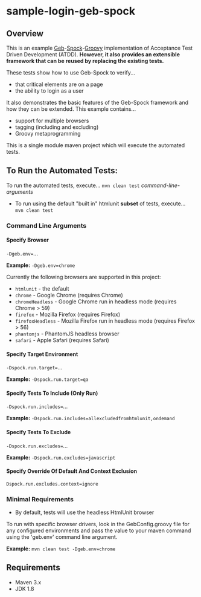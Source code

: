 # sample-login-geb-spock

## Overview
This is an example 
[Geb](http://www.gebish.org)-[Spock](http://spockframework.org)-[Groovy](http://groovy-lang.org)
implementation of Acceptance Test Driven Development (ATDD).
**However, it also provides an extensible framework that can be reused
by replacing the existing tests.**
  
These tests show how to use Geb-Spock to verify...
* that critical elements are on a page
* the ability to login as a user
  
It also demonstrates the basic features
of the Geb-Spock framework and how they can be extended.
This example contains...
* support for multiple browsers
* tagging (including and excluding)
* Groovy metaprogramming

This is a single module maven project which will execute the automated tests.

## To Run the Automated Tests:
To run the automated tests, execute...
`mvn clean test` *command-line-arguments*

* To run using the default "built in" htmlunit **subset** of tests, execute...  
`mvn clean test`


### Command Line Arguments
#### Specify Browser
`-Dgeb.env=`...

**Example:**
`-Dgeb.env=chrome`

Currently the following browsers are supported in this project:
* `htmlunit` - the default
* `chrome` - Google Chrome (requires Chrome)
* `chromeHeadless` - Google Chrome run in headless mode (requires Chrome > 59)
* `firefox` - Mozilla Firefox (requires Firefox)
* `firefoxHeadless` - Mozilla Firefox run in headless mode (requires Firefox > 56)
* `phantomjs` - PhantomJS headless browser 
* `safari` - Apple Safari (requires Safari)


#### Specify Target Environment
`-Dspock.run.target=`...

**Example:**
`-Dspock.run.target=qa`

#### Specify Tests To Include (Only Run)
`-Dspock.run.includes=`...

**Example:**
`-Dspock.run.includes=allexcludedfromhtmlunit,ondemand`

#### Specify Tests To Exclude
`-Dspock.run.excludes=`...

**Example:**
`-Dspock.run.excludes=javascript`

#### Specify Override Of Default And Context Exclusion
`Dspock.run.excludes.context=ignore`


### Minimal Requirements
* By default, tests will use the headless HtmlUnit browser

To run with specific browser drivers, look in the GebConfig.groovy file for any
configured environments and pass the value to your maven command using the
 'geb.env' command line argument.


**Example:**
`mvn clean test -Dgeb.env=chrome`


## Requirements
* Maven 3.x
* JDK 1.8

